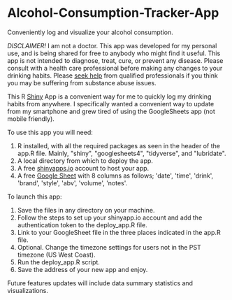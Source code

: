 # Alcohol-Consumption-Tracker-App
Conveniently log and visualize your alcohol consumption.

<em>DISCLAIMER!</em>
I am not a doctor. This app was developed for my personal use, and is being shared for free to anybody who might find it useful. This app is not intended to diagnose, treat, cure, or prevent any disease. Please consult with a health care professional before making any changes to your drinking habits. Please <a href='https://www.samhsa.gov/find-help/national-helpline'>seek help</a> from qualified professionals if you think you may be suffering from substance abuse issues.

This R <a href='https://shiny.posit.co/'>Shiny<a> App is a convenient way for me to quickly log my drinking habits from anywhere. I specifically wanted a convenient way to update from my smartphone and grew tired of using the GoogleSheets app (not mobile friendly).
  
To use this app you will need:
  1) R installed, with all the required packages as seen in the header of the app.R file. Mainly, "shiny", "googlesheets4", "tidyverse", and "lubridate".
  2) A local directory from which to deploy the app.
  3) A free <a href='https://www.shinyapps.io/'>shinyapps.io<a> account to host your app.
  4) A free <a href='https://www.google.com/sheets/about/'>Google Sheet<a> with 8 columns as follows; 'date', 'time', 'drink', 'brand', 'style', 'abv', 'volume', 'notes'.
  
To launch this app:
  1) Save the files in any directory on your machine.
  2) Follow the steps to set up your shinyapp.io account and add the authentication token to the deploy_app.R file.
  3) Link to your GoogleSheet file in the three places indicated in the app.R file.
  4) Optional. Change the timezone settings for users not in the PST timezone (US West Coast).
  5) Run the deploy_app.R script.
  6) Save the address of your new app and enjoy.

Future features updates will include data summary statistics and visualizations.
